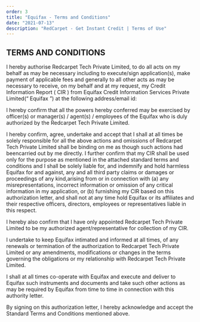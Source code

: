 ```yaml
---
order: 3
title: "Equifax - Terms and Conditions"
date: "2021-07-13"
description: "RedCarpet - Get Instant Credit | Terms of Use"
---
```


## TERMS AND CONDITIONS

I hereby authorise Redcarpet Tech Private Limited, to do all acts on my behalf as may be necessary including to execute/sign
application(s), make payment of applicable fees and generally to all other acts as may be necessary to receive, on my behalf and at my request, my Credit Information Report ( CIR ) from Equifax Credit Information Services Private Limited(“ Equifax ”) at the following address/email id:

I hereby confirm that all the powers hereby conferred may be exercised by officer(s) or manager(s) / agent(s) / employees of the Equifax who is duly authorized by the Redcarpet Tech Private Limited.

I hereby confirm, agree, undertake and accept that I shall at all times be solely responsible for all the above actions and omissions of Redcarpet Tech Private Limited shall be binding on me as though such actions had beencarried out by me directly. I further confirm that my CIR shall be used only for the purpose as mentioned in the attached standard terms and conditions and I shall be solely liable for, and indemnify and hold harmless Equifax for and against, any and all third party claims or damages or proceedings of any kind,arising from or in connection with (a) any misrepresentations, incorrect information or omission of any critical information in my application, or (b) furnishing my CIR based on this authorization letter, and shall not at any time hold Equifax or its affiliates and their respective officers, directors, employees or representatives liable in this respect.

I hereby also confirm that I have only appointed Redcarpet Tech Private Limited to be my authorized agent/representative for collection of my CIR.

I undertake to keep Equifax intimated and informed at all times, of any renewals or termination of the authorization to Redcarpet Tech Private Limited or any amendments, modifications or changes in the terms governing the obligations or my relationship with Redcarpet Tech Private Limited.

I shall at all times co-operate with Equifax and execute and deliver to Equifax such instruments and documents and take such other actions as may be required by Equifax from time to time in connection with this authority letter.

By signing on this authorization letter, I hereby acknowledge and accept the Standard Terms and Conditions mentioned above.
